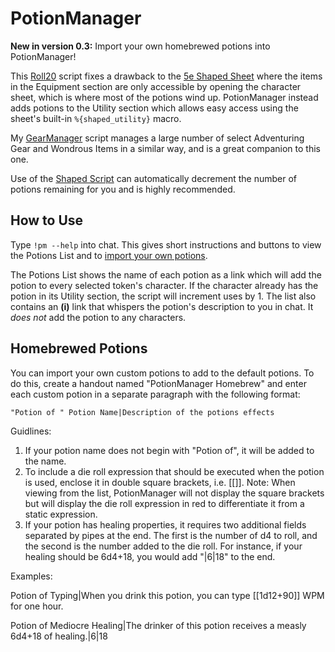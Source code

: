 # PotionManager

**New in version 0.3:** Import your own homebrewed potions into PotionManager!

This [Roll20](http://roll20.net/) script fixes a drawback to the [5e Shaped Sheet](http://github.com/mlenser/roll20-character-sheets/tree/master/5eShaped) where the items in the Equipment section are only accessible by opening the character sheet, which is where most of the potions wind up. PotionManager instead adds potions to the Utility section which allows easy access using the sheet's built-in `%{shaped_utility}` macro.

My [GearManager](https://github.com/blawson69/GearManager) script manages a large number of select Adventuring Gear and Wondrous Items in a similar way, and is a great companion to this one.

Use of the [Shaped Script](https://github.com/mlenser/roll20-api-scripts/tree/master/5eShapedScript) can automatically decrement the number of potions remaining for you and is highly recommended.

## How to Use

Type `!pm --help` into chat. This gives short instructions and buttons to view the Potions List and to [import your own potions](#homebrew-potions).

The Potions List shows the name of each potion as a link which will add the potion to every selected token's character. If the character already has the potion in its Utility section, the script will increment uses by 1. The list also contains an **(i)** link that whispers the potion's description to you in chat. It *does not* add the potion to any characters.

## Homebrewed Potions

You can import your own custom potions to add to the default potions. To do this, create a handout named "PotionManager Homebrew" and enter each custom potion in a separate paragraph with the following format:

`"Potion of " Potion Name|Description of the potions effects`

Guidlines:
1. If your potion name does not begin with "Potion of", it will be added to the name.
2. To include a die roll expression that should be executed when the potion is used, enclose it in double square brackets, i.e. [[]]. Note: When viewing from the list, PotionManager will not display the square brackets but will display the die roll expression in red to differentiate it from a static expression.
3. If your potion has healing properties, it requires two additional fields separated by pipes at the end. The first is the number of d4 to roll, and the second is the number added to the die roll. For instance, if your healing should be 6d4+18, you would add "|6|18" to the end.

Examples:

Potion of Typing|When you drink this potion, you can type [[1d12+90]] WPM for one hour.

Potion of Mediocre Healing|The drinker of this potion receives a measly 6d4+18 of healing.|6|18
